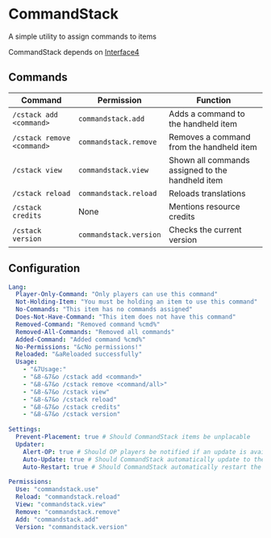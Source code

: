 # CommandStack
A simple utility to assign commands to items

CommandStack depends on [Interface4](https://www.spigotmc.org/resources/interface4.102119/)

## Commands
| Command | Permission | Function |
|---------|-----------|---------|
| `/cstack add <command>` | `commandstack.add` | Adds a command to the handheld item |
| `/cstack remove <command>` | `commandstack.remove` | Removes a command from the handheld item |
| `/cstack view` | `commandstack.view` | Shown all commands assigned to the handheld item |
| `/cstack reload` | `commandstack.reload` | Reloads translations |
| `/cstack credits` | None | Mentions resource credits |
| `/cstack version` | `commandstack.version` | Checks the current version |

## Configuration
```yaml
Lang:
  Player-Only-Command: "Only players can use this command"
  Not-Holding-Item: "You must be holding an item to use this command"
  No-Commands: "This item has no commands assigned"
  Does-Not-Have-Command: "This item does not have this command"
  Removed-Command: "Removed command %cmd%"
  Removed-All-Commands: "Removed all commands"
  Added-Command: "Added command %cmd%"
  No-Permissions: "&cNo permissions!"
  Reloaded: "&aReloaded successfully"
  Usage:
    - "&7Usage:"
    - "&8-&7&o /cstack add <command>"
    - "&8-&7&o /cstack remove <command/all>"
    - "&8-&7&o /cstack view"
    - "&8-&7&o /cstack reload"
    - "&8-&7&o /cstack credits"
    - "&8-&7&o /cstack version"
  
Settings:
  Prevent-Placement: true # Should CommandStack items be unplacable
  Updater:
    Alert-OP: true # Should OP players be notified if an update is available on join
    Auto-Update: true # Should CommandStack automatically update to the latest version (Recommended)
    Auto-Restart: true # Should CommandStack automatically restart the server if the plugin updates to apply changes
  
Permissions:
  Use: "commandstack.use"
  Reload: "commandstack.reload"
  View: "commandstack.view"
  Remove: "commandstack.remove"
  Add: "commandstack.add"
  Version: "commandstack.version"
```
